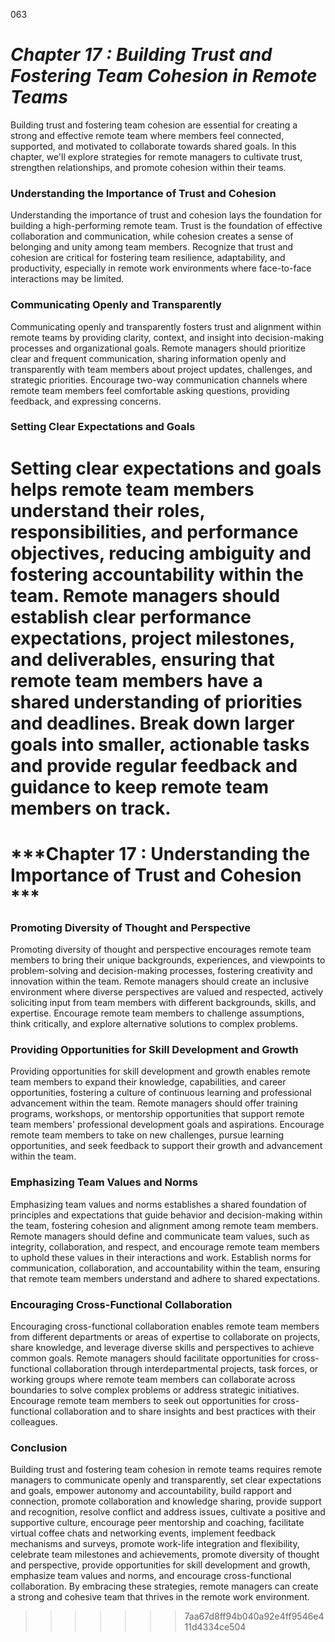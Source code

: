 063



# ***Chapter 17 : Building Trust and Fostering Team Cohesion in Remote Teams***


Building trust and fostering team cohesion are essential for creating a strong and effective remote team where members feel connected, supported, and motivated to collaborate towards shared goals. In this chapter, we'll explore strategies for remote managers to cultivate trust, strengthen relationships, and promote cohesion within their teams.

### **Understanding the Importance of Trust and Cohesion**

Understanding the importance of trust and cohesion lays the foundation for building a high-performing remote team. Trust is the foundation of effective collaboration and communication, while cohesion creates a sense of belonging and unity among team members. Recognize that trust and cohesion are critical for fostering team resilience, adaptability, and productivity, especially in remote work environments where face-to-face interactions may be limited.

### **Communicating Openly and Transparently**

Communicating openly and transparently fosters trust and alignment within remote teams by providing clarity, context, and insight into decision-making processes and organizational goals. Remote managers should prioritize clear and frequent communication, sharing information openly and transparently with team members about project updates, challenges, and strategic priorities. Encourage two-way communication channels where remote team members feel comfortable asking questions, providing feedback, and expressing concerns.

### **Setting Clear Expectations and Goals**

Setting clear expectations and goals helps remote team members understand their roles, responsibilities, and performance objectives, reducing ambiguity and fostering accountability within the team. Remote managers should establish clear performance expectations, project milestones, and deliverables, ensuring that remote team members have a shared understanding of priorities and deadlines. Break down larger goals into smaller, actionable tasks and provide regular feedback and guidance to keep remote team members on track.
=======
# ***Chapter 17 : Understanding the Importance of Trust and Cohesion ***

### **Promoting Diversity of Thought and Perspective**

Promoting diversity of thought and perspective encourages remote team members to bring their unique backgrounds, experiences, and viewpoints to problem-solving and decision-making processes, fostering creativity and innovation within the team. Remote managers should create an inclusive environment where diverse perspectives are valued and respected, actively soliciting input from team members with different backgrounds, skills, and expertise. Encourage remote team members to challenge assumptions, think critically, and explore alternative solutions to complex problems.

### **Providing Opportunities for Skill Development and Growth**

Providing opportunities for skill development and growth enables remote team members to expand their knowledge, capabilities, and career opportunities, fostering a culture of continuous learning and professional advancement within the team. Remote managers should offer training programs, workshops, or mentorship opportunities that support remote team members' professional development goals and aspirations. Encourage remote team members to take on new challenges, pursue learning opportunities, and seek feedback to support their growth and advancement within the team.

### **Emphasizing Team Values and Norms**

Emphasizing team values and norms establishes a shared foundation of principles and expectations that guide behavior and decision-making within the team, fostering cohesion and alignment among remote team members. Remote managers should define and communicate team values, such as integrity, collaboration, and respect, and encourage remote team members to uphold these values in their interactions and work. Establish norms for communication, collaboration, and accountability within the team, ensuring that remote team members understand and adhere to shared expectations.

### **Encouraging Cross-Functional Collaboration**

Encouraging cross-functional collaboration enables remote team members from different departments or areas of expertise to collaborate on projects, share knowledge, and leverage diverse skills and perspectives to achieve common goals. Remote managers should facilitate opportunities for cross-functional collaboration through interdepartmental projects, task forces, or working groups where remote team members can collaborate across boundaries to solve complex problems or address strategic initiatives. Encourage remote team members to seek out opportunities for cross-functional collaboration and to share insights and best practices with their colleagues.

### **Conclusion**

Building trust and fostering team cohesion in remote teams requires remote managers to communicate openly and transparently, set clear expectations and goals, empower autonomy and accountability, build rapport and connection, promote collaboration and knowledge sharing, provide support and recognition, resolve conflict and address issues, cultivate a positive and supportive culture, encourage peer mentorship and coaching, facilitate virtual coffee chats and networking events, implement feedback mechanisms and surveys, promote work-life integration and flexibility, celebrate team milestones and achievements, promote diversity of thought and perspective, provide opportunities for skill development and growth, emphasize team values and norms, and encourage cross-functional collaboration. By embracing these strategies, remote managers can create a strong and cohesive team that thrives in the remote work environment.
>>>>>>> 7aa67d8ff94b040a92e4ff9546e411d4334ce504
